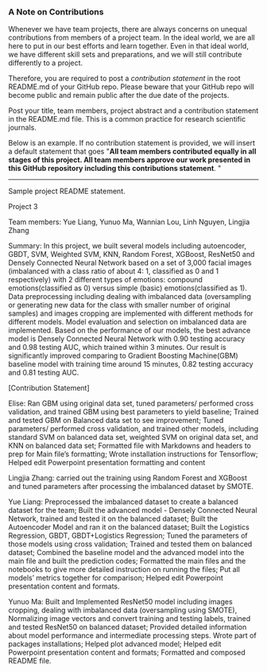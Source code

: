 ### A Note on Contributions

Whenever we have team projects, there are always concerns on unequal contributions from members of a project team. In the ideal world, we are all here to put in our best efforts and learn together. Even in that ideal world, we have different skill sets and preparations, and we will still contribute differently to a project. 

Therefore, you are required to post a *contribution statement* in the root README.md of your GitHub repo. Please beware that your GitHub repo will become public and remain public after the due date of the projects. 

Post your title, team members, project abstract and a contribution statement in the README.md file.  This is a common practice for research scientific journals. 

Below is an example. If no contribution statement is provided, we will insert a default statement that goes "**All team members contributed equally in all stages of this project. All team members approve our work presented in this GitHub repository including this contributions statement**. "

---
Sample project README statement.

Project 3 

Team members: Yue Liang, Yunuo Ma, Wannian Lou, Linh Nguyen, Lingjia Zhang

Summary: In this project, we built several models including autoencoder, GBDT, SVM, Weighted SVM, KNN, Random Forest, XGBoost, ResNet50 and Densely Connected Neural Network based on a set of 3,000 facial images (imbalanced with a class ratio of about 4: 1, classified as 0 and 1 respectively) with 2 different types of emotions: compound emotions(classified as 0) versus simple (basic) emotions(classified as 1). Data preprocessing including dealing with imbalanced data (oversampling or generating new data for the class with smaller number of original samples) and images cropping are implemented with different methods for different models. Model evaluation and selection on imbalanced data are implemented. Based on the performance of our models, the best advance model is Densely Connected Neural Network with 0.90 testing accuracy and 0.98 testing AUC, which trained within 3 minutes. Our result is significantly improved comparing to Gradient Boosting Machine(GBM) baseline model with training time around 15 minutes, 0.82 testing accuracy and 0.81 testing AUC.

[Contribution Statement] 

Elise: Ran GBM using original data set, tuned parameters/ performed cross validation, and trained GBM using best parameters to yield baseline; Trained and tested GBM on Balanced data set to see improvement; Tuned parameters/ performed cross validation, and trained other models, including standard SVM on balanced data set, weighted SVM on original data set, and KNN on balanced data set; Formatted file with Markdowns and headers to prep for Main file’s formatting; Wrote installation instructions for Tensorflow; Helped edit Powerpoint presentation formatting and content

Lingjia Zhang: carried out the training using Random Forest and XGBoost and tuned parameters after processing the imbalanced dataset by SMOTE.

Yue Liang: Preprocessed the imbalanced dataset to create a balanced dataset for the team; Built the advanced model - Densely Connected Neural Network, trained and tested it on the balanced dataset; Built the Autoencoder Model and ran it on the balanced dataset; Built the Logistics Regression, GBDT, GBDT+Logistics Regression; Tuned the parameters of those models using cross validation; Trained and tested them on balanced dataset; Combined the baseline model and the advanced model into the main file and built the prediction codes; Formatted the main files and the notebooks to give more detailed instruction on running the files; Put all models’ metrics together for comparison; Helped edit Powerpoint presentation content and formats.

Yunuo Ma: Built and Implemented ResNet50 model including images cropping, dealing with imbalanced data (oversampling using SMOTE), Normalizing image vectors and convert training and testing labels, trained and tested ResNet50 on balanced dataset; Provided detailed information about model performance and intermediate processing steps. Wrote part of packages installations; Helped plot advanced model; Helped edit Powerpoint presentation content and formats; Formatted and composed README file.

